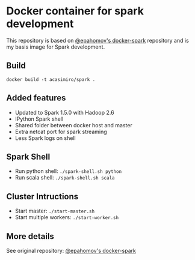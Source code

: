 Docker container for spark development
======================================

This repository is based on [@epahomov's docker-spark](https://github.com/epahomov/docker-spark) repository and is my basis image for Spark development.

Build
-----
```
docker build -t acasimiro/spark .
```

Added features
--------------
- Updated to Spark 1.5.0 with Hadoop 2.6
- IPython Spark shell
- Shared folder between docker host and master
- Extra netcat port for spark streaming
- Less Spark logs on shell

Spark Shell
-----------
- Run python shell: `./spark-shell.sh python`
- Run scala shell: `./spark-shell.sh scala`

Cluster Intructions
-------------------
- Start master: `./start-master.sh`
- Start multiple workers: `./start-worker.sh`

More details
------------
See original repository: [@epahomov's docker-spark](https://github.com/epahomov/docker-spark) 
```
